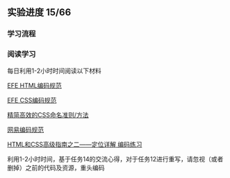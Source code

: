 ## 实验进度 15/66

### 学习流程
### 阅读学习

每日利用1-2小时时间阅读以下材料

[EFE HTML编码规范](https://github.com/ecomfe/spec/blob/master/html-style-guide.md)

[EFE CSS编码规范](https://github.com/ecomfe/spec/blob/master/css-style-guide.md)

[精简高效的CSS命名准则/方法](http://www.zhangxinxu.com/wordpress/2010/09/精简高效的css命名准则方法/)

[网易编码规范](http://nec.netease.com/standard)

[HTML和CSS高级指南之二——定位详解
编码练习](http://www.w3cplus.com/css/advanced-html-css-lesson2-detailed-css-positioning.html)

利用1-2小时时间，基于任务14的交流心得，对于任务12进行重写，请忽视（或者删掉）之前的代码及资源，重头编码